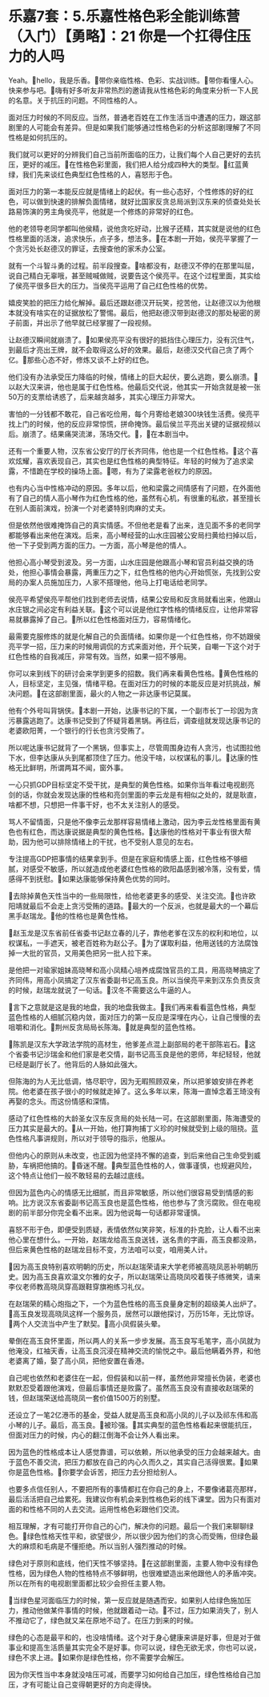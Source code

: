 # 乐嘉7套：5.乐嘉性格色彩全能训练营（入门）【勇略】：21 你是一个扛得住压力的人吗

Yeah。🎼hello，我是乐香。🎼带你亲临性格、色彩、实战训练。🎼带你看懂人心。快来参与吧。🎼嗨有好多听友非常热烈的邀请我从性格色彩的角度来分析一下人民的名意。关于抗压的问题。不同性格的人。

面对压力时候的不同反应。当然，普通老百姓在工作生活当中遭遇的压力，跟这部剧里的人可能会有差异。但是如果我们能够通过性格色彩的分析这部剧理解了不同性格是如何抗压的。

我们就可以更好的分辨我们自己当前所面临的压力，让我们每个人自己更好的去抗压，更好的减压。🎼在性格色彩里面，我们把人给分成四种大的类型。🎼红蓝黄绿，我们先来谈红色典型红色性格的人，喜怒形于色。

面对压力的第一本能反应就是情绪上的起伏。有一些心态好，个性修炼的好的红色，可以做到快速的排解负面情绪，就好比国家反贪总局派到汉东来的侦查处处长路易饰演的男主角侯亮平，他就是一个修炼的非常好的红色。

他的老领导老同学都叫他侯精，说他贪吃好动，比猴子还精，其实就是说他的红色性格里面的活泼，追求快乐，点子多，想法多。🎼在本剧一开始，侯亮平掌握了一个贪污处长赵德汉的罪证，去搜查他的家禾办公室。

就有一个斗智斗勇的过程。前半段搜查。🎼啥都没有，赵德汉不停的在那里叫屈，说自己精白无辜哦，甚至贼喊做贼，说要告这个侯亮平。在这个过程里面，其实给了侯亮平很多巨大的压力。当侯亮平运用了自己红色性格的优势。

嬉皮笑脸的把压力给化解掉。最后还跟赵德汉开玩笑，挖苦他，让赵德汉以为他根本就没有啥实在的证据放松了警惕。最后，他把赵德汉带到赵德汉的那处秘密的房子前面，并出示了他早就已经掌握了一段视频。

让赵德汉瞬间就崩溃了。🎼如果侯亮平没有很好的抵挡住心理压力，没有沉住气，到最后才亮出王牌，就不会取得这么好的效果。最后，赵德汉交代自己贪了两个亿。🎼那些心态不好，修炼又谈不上好的红色。

他们没有办法承受压力降临的时候，情绪上的巨大起伏，要么逃跑，要么崩溃。🎼以赵大汉来讲，他也是属于红色性格。他最后交代说，他其实一开始贪就是被一张50万的支票给诱惑了，后来越贪越多，其实心理压力非常大。

害怕的一分钱都不敢花，自己省吃俭用，每个月寄给老娘300块钱生活费。侯亮平找上门的时候，他的反应非常惊慌，拼命掩饰。最后侯兰平亮出关键的证据视频以后。崩溃了。结果痛哭流涕，荡场交代。🎼，🎼在本剧当中。

还有一个重要人物，汉东省公安厅的厅长齐同伟，他也是一个红色性格。🎼这个喜欢炫耀，喜欢表现自己，其实也是红色性格的典型特征。年轻的时候为了追求梁露，不惜跪在学校的操场上面。🎼嗯，有为了梁露老爸权力的原因。

也有内心当中性格冲动的原因。多年以后，他和梁露之间情感有了问题，在外面他有了自己的情人高小琴作为红色性格的他，虽然有心机，有很重的私欲，甚至擅长在别人面前演戏，扮演一个对老婆特别肉麻的丈夫。

但是依然他很难掩饰自己的真实情感。不但他老是看了出来，连见面不多的老同学都能够看出来他在演戏。后来，高小琴经营的山水庄园被公安局扫黄给扫掉以后，他一下子受到两方面的压力。一方面，高小琴是他的情人。

他担心高小琴受到波及。另一方面，山水庄园是他跟高小琴和官员利益交换的场处，他担心事情会暴露，两重压力之下，红色性格的他内心开始慌张，先找到公安局的办案人员施加压力，人家不搭理他，他马上打电话给老同学。

侯亮平希望侯亮平帮他们找到老师去说情，结果公安局和反贪局就看出来，他跟山水庄银之间必定有利益关联。🎼这个可以说是他红字性格的情绪反应，让他非常容易就暴露掉了自己。🎼所以红色性格面对压力，容易情绪化。

最需要克服修炼的就是化解自己的负面情绪。如果你是一个红色性格，你不妨跟侯亮平学一招，压力来的时候用调侃的方式来面对他，开个玩笑，自嘲一下这个对于红色性格的自我减压，非常有效。当然，如果一招不够用。

你可以来到线下的研讨会来学到更多的招数。我们再来看黄色性格。🎼黄色性格的人，目标坚定，主见强，情绪平稳。在面对压力的时候的本能反应是对抗挑战，解决问题。🎼在这部剧里面，最火的人物之一非达康书记莫属。

他有个外号叫背锅侠。🎼本剧一开始，达康书记的下属，一个副市长丁一珍因为贪污暴露逃跑了。达康书记受到了怀疑背着黑锅。再往后，调查组就发现达康书记的老婆欧阳菁，一个银行的行长也贪污受贿了。

所以呢达康书记就背了一个黑锅，但事实上，尽管周围身边有人贪污，也试图拉他下水，但李达康从头到尾都顶住了压力。他没干啥，以权谋私的事儿。🎼达康的性格无比鲜明，所谓两耳不闻，窗外事。

一心只抓GDP目标坚定不受干扰，是典型的黄色性格。如果你当年看过电视剧亮剑的话，你就会发现达康的性格和亮剑里面的李云龙是有相似之处的，就是耿直，啥都不想，只想把一件事干好，也不太关注别人的感受。

骂人不留情面，只是他不像李云龙那样容易情绪上激动，因为李云龙性格里面有黄色也有红色，而达康说据是典型的黄色性格。🎼达康他的性格对干事业有很大帮助，因为他可以排除情绪上的干扰，也不受别人意见的左右。

专注提高GDP把事情的结果拿到手。但是在家庭和情感上面，红色性格不够细腻，对感受不敏感，所以就造成他老婆红色性格的欧阳晶感到被冷落，没有爱，情感得不到抚慰。🎼如果达康能够保持黄色优势的同时。

🎼去除掉黄色天性当中的一些局限性，给他老婆更多的感受、关注交流。🎼也许欧阳靖就最后不会走上贪污受贿的道路。🎼最大的一个反派，也就是最大的一个幕后黑手赵瑞龙。🎼他的性格也是黄色性格。

🎼赵玉龙是汉东省前任省委书记赵立春的儿子，靠他老爹在汉东的权利和地位，以权谋私，一手遮天，被老百姓称为赵公子。🎼为了谋取利益，他用送钱的方法腐蚀掉一大批的官员，又用美色把另一批人拉下来。

是他把一对瑜家姐妹高晓琴和高小凤精心培养成腐蚀官员的工具，用高晓琴搞定了齐同伟，用高小凤搞定了汉东省委副书记高玉良。所以当侯亮平来到汉东负责反贪的时候，赵瑞龙就说了一句话。🎼汉冬不需要这么牛逼的人。

🎼言下之意就是这是我的地盘，我的地盘我做主。🎼我们再来看看蓝色性格，典型蓝色性格的人细腻沉稳内敛，面对压力的第一反应是深埋在内心，让自己慢慢的去咀嚼和消化。🎼荆州反贪局局长陈海。🎼就是典型的蓝色性格。

🎼陈凯是汉东大学政法学院的高材生，他爹差点混上副部局的老干部陈岩石。🎼这个省委书记沙瑞金和他们家是老交情，副书记高玉良是他的恩师，年纪轻轻，他就已经是副厅长了。他背后的人脉如此强大。

但陈海的为人无比低调，恪尽职守，因为无暇照顾双亲，所以把爹娘安排在养老院。他老婆在孩子很小的时候就走掉了。这么多年以来，陈海一直悼念着王琦没有再娶的念头。而这份情感和深情。

感动了红色性格的大龄圣女汉东反贪局的处长陆一可。在这部剧里面，陈海遭受的压力其实是最大的。🎼从一开始，他打算拘捕丁义珍的时候就受到上级的阻挠。蓝色性格凡事讲规则，所以对于领导的指示，他服从。

但他内心的原则从未改变，也正因为他坚持不懈的追查，到后来他自己生命受到威胁，车祸把他搞的。🎼昏迷不醒。🎼典型蓝色性格的人，做事谨慎，也规避风险，这个特点让他们一般不敢轻易的去越过底线。

但因为蓝色内心的情感无比细腻，而且非常敏感，所以他们很容易受到情感的影响。比方说汉东省委副书记高玉良也是蓝色性格，他也参与了贪污腐败。但在电视剧的前半部分你完全看不出来。因为他说每一句话都非常谨慎。

喜怒不形于色，即便受到质疑，表情依然似笑非笑，标准的扑克脸，让人看不出来他心里在想什么。一开始，赵瑞龙给高玉良送钱，送名贵的字画，高玉良都没熟，但后来黄色性格的赵瑞龙目标不变，方法咱可以变，咱用美人计。

🎼因为高玉良特别喜欢明朝的历史，所以赵瑞荣请来大学老师被高晓凤恶补明朝历史。因为高玉良喜欢温文尔雅的女子，所以赵瑞荣让高晓凤咬着筷子练微笑，请来李仪老师教高晓凤穿高跟鞋穿旗袍练习礼仪。

在赵瑞荣的精心炮指之下，一个为蓝色性格的高玉良量身定制的超级美人出炉了。🎼高玉良发现高晓凤这样一个服务员，居然可以跟他探讨，万历15年，无比惊讶。🎼两个人交流当中产生了默契。🎼高小凤假装头晕。

晕倒在高玉良怀里面，所以两人的关系一步步发展。高玉良写毛笔字，高小凤就为他淹没，红袖天香，让高玉良沉浸在精神交流的愉悦之中。最后他瞒着外界，和他老婆离了婚，娶了高小凤，把他安置在香港。

自己呢也依然和老婆住在一起，但假装和以前一样，虽然他非常擅长伪装，老婆也默默忍受着跟他演戏，但最后事情还是败露了。虽然高玉良没有直接收赵瑞荣的钱，但赵瑞荣送给高晓凤一套价值1500万的别墅。

还设立了一笔2亿港币的基金，受益人就是高玉良和高小凤的儿子以及祁东伟和高小琴的儿子。最后，高玉良。🎼被珍强。🎼其实典型的蓝色性格看起来很能抗压，但面对压力的时候，内心的翻江倒海不会让外人看出来。

因为蓝色的性格成本让人感觉靠谱，可以依赖，所以他承受的压力会越来越大。由于蓝色不善交流，把压力都放在自己的内心久而久之，其实自己活得很累。🎼如果你是蓝色性格。🎼你要学会诉苦，把压力去分担给别人。

也要多点信任别人，不要把所有的事情都扛在你自己的身上，不要像诸葛亮那样，最后活活把自己给累死。我建议你有机会来到性格色彩的线下课堂。因为只有面对面的和性格不同的人去交流。运用性格色彩跟他们交流。

相互理解，才有可能打开你自己的心门，解决你的问题。最后一个我们来聊聊绿色。🎼绿色性格天性平和，欲望很少，所以很少因为他们的贪心而受贿，但绿色最大的麻烦和毛病是不懂拒绝。所以当别人强烈推动的时候。

绿色对于原则和底线，他们天性不够坚持。🎼在这部剧里面，主要人物中没有绿色性格，因为绿色人物的性格特点不够鲜明，也很难塑造出来他跟他人的矛盾冲突。所以在所有的电视剧里面都比较少会担任主要人物。

🎼当绿色星河面临压力的时候，第一反应就是随遇而安。如果别人给绿色施加压力，推动他做某件事情的时候，他就跟着动一动。🎼不过，压力如果消失了，别人不推动它了，绿色就又呆在原地不动了。在压力到来的时候。

绿色的心态是最平和的，也没啥情绪。这个对于身心健康来讲是好事，但是对于做事业和提高生活质量其实完全不是好事。你可以说，绿色无欲无求，你也可以说，绿色不求上进。🎼如果你是绿色性格，你不需要学会解压。

因为你天性当中本身就没啥压可减，而要学习如何给自己加压，绿色性格给自己加压，才有可能让自己变得朝更好的方向走得快。

